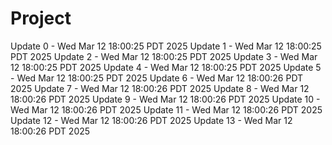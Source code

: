 # Project
Update 0 - Wed Mar 12 18:00:25 PDT 2025
Update 1 - Wed Mar 12 18:00:25 PDT 2025
Update 2 - Wed Mar 12 18:00:25 PDT 2025
Update 3 - Wed Mar 12 18:00:25 PDT 2025
Update 4 - Wed Mar 12 18:00:25 PDT 2025
Update 5 - Wed Mar 12 18:00:25 PDT 2025
Update 6 - Wed Mar 12 18:00:26 PDT 2025
Update 7 - Wed Mar 12 18:00:26 PDT 2025
Update 8 - Wed Mar 12 18:00:26 PDT 2025
Update 9 - Wed Mar 12 18:00:26 PDT 2025
Update 10 - Wed Mar 12 18:00:26 PDT 2025
Update 11 - Wed Mar 12 18:00:26 PDT 2025
Update 12 - Wed Mar 12 18:00:26 PDT 2025
Update 13 - Wed Mar 12 18:00:26 PDT 2025
